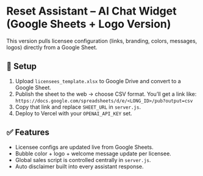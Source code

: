 # Reset Assistant – AI Chat Widget (Google Sheets + Logo Version)

This version pulls licensee configuration (links, branding, colors, messages, logos) directly from a Google Sheet.

## 🚀 Setup

1. Upload `licensees_template.xlsx` to Google Drive and convert to a Google Sheet.
2. Publish the sheet to the web → choose CSV format. You’ll get a link like:
   `https://docs.google.com/spreadsheets/d/e/<LONG_ID>/pub?output=csv`
3. Copy that link and replace `SHEET_URL` in `server.js`.
4. Deploy to Vercel with your `OPENAI_API_KEY` set.

## ✅ Features

- Licensee configs are updated live from Google Sheets.
- Bubble color + logo + welcome message update per licensee.
- Global sales script is controlled centrally in `server.js`.
- Auto disclaimer built into every assistant response.

